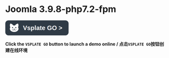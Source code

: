 # Joomla 3.9.8-php7.2-fpm

<a href="https://www.vsplate.com/?docker-compose=https://github.com/vsplate/dcenvs/joomla/3.9.8-php7.2-fpm"><img alt="VSPLATE GO" src="https://raw.githubusercontent.com/vsplate/images/master/vsgo_btn.png" width="200px"></a>

**Click the `VSPLATE GO` button to launch a demo online / 点击`VSPLATE GO`按钮创建在线环境**
